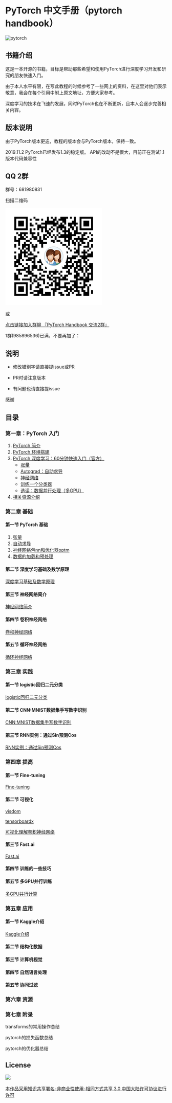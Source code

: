 # PyTorch 中文手册（pytorch handbook）
![pytorch](https://raw.githubusercontent.com/pytorch/pytorch/master/docs/source/_static/img/pytorch-logo-dark.png)

## 书籍介绍
这是一本开源的书籍，目标是帮助那些希望和使用PyTorch进行深度学习开发和研究的朋友快速入门。

由于本人水平有限，在写此教程的时候参考了一些网上的资料，在这里对他们表示敬意，我会在每个引用中附上原文地址，方便大家参考。

深度学习的技术在飞速的发展，同时PyTorch也在不断更新，且本人会逐步完善相关内容。

## 版本说明
由于PyTorch版本更迭，教程的版本会与PyTorch版本，保持一致。

2019.11.2 PyTorch已经发布1.3的稳定版。
API的改动不是很大，目前正在测试1.1版本代码兼容性




## QQ 2群 

群号：681980831


扫描二维码

![QR](Pytorch-Handbook-2.png) 


或

[点击链接加入群聊 『PyTorch Handbook 交流2群』](//shang.qq.com/wpa/qunwpa?idkey=27a51a46371d751795c3a6f0331065b53bfff96b81c27d1646451e21df5463c4)

1群(985896536)已满，不要再加了：

## 说明

- 修改错别字请直接提issue或PR

- PR时请注意版本

- 有问题也请直接提issue

感谢

## 目录

### 第一章：PyTorch 入门

1. [PyTorch 简介](chapter1/1.1-pytorch-introduction.md)
2. [PyTorch 环境搭建](chapter1/1.2-pytorch-installation.md)
3. [PyTorch 深度学习：60分钟快速入门（官方）](chapter1/1.3-deep-learning-with-pytorch-60-minute-blitz.md)
    - [张量](chapter1/1_tensor_tutorial.ipynb)
    - [Autograd：自动求导](chapter1/2_autograd_tutorial.ipynb) 
    - [神经网络](chapter1/3_neural_networks_tutorial.ipynb)
    - [训练一个分类器](chapter1/4_cifar10_tutorial.ipynb)
    - [选读：数据并行处理（多GPU）](chapter1/5_data_parallel_tutorial.ipynb)
4. [相关资源介绍](chapter1/1.4-pytorch-resource.md)

### 第二章 基础
#### 第一节 PyTorch 基础
1. [张量](chapter2/2.1.1.pytorch-basics-tensor.ipynb)
2. [自动求导](chapter2/2.1.2-pytorch-basics-autograd.ipynb)
3. [神经网络包nn和优化器optm](chapter2/2.1.3-pytorch-basics-nerual-network.ipynb)
4. [数据的加载和预处理](chapter2/2.1.4-pytorch-basics-data-loader.ipynb)
#### 第二节 深度学习基础及数学原理

[深度学习基础及数学原理](chapter2/2.2-deep-learning-basic-mathematics.ipynb)

#### 第三节 神经网络简介

[神经网络简介](chapter2/2.3-deep-learning-neural-network-introduction.ipynb)

#### 第四节 卷积神经网络

[卷积神经网络](chapter2/2.4-cnn.ipynb)

#### 第五节 循环神经网络

[循环神经网络](chapter2/2.5-rnn.ipynb)

### 第三章 实践
#### 第一节 logistic回归二元分类

[logistic回归二元分类](chapter3/3.1-logistic-regression.ipynb)


#### 第二节 CNN:MNIST数据集手写数字识别

[CNN:MNIST数据集手写数字识别](chapter3/3.2-mnist.ipynb)

#### 第三节 RNN实例：通过Sin预测Cos

[RNN实例：通过Sin预测Cos](chapter3/3.3-rnn.ipynb)

### 第四章 提高
#### 第一节 Fine-tuning

[Fine-tuning](chapter4/4.1-fine-tuning.ipynb)

#### 第二节 可视化

[visdom](chapter4/4.2.1-visdom.ipynb)

[tensorboardx](chapter4/4.2.2-tensorboardx.ipynb)

[可视化理解卷积神经网络](chapter4/4.2.3-cnn-visualizing.ipynb)

#### 第三节 Fast.ai
[Fast.ai](chapter4/4.3-fastai.ipynb)
#### 第四节 训练的一些技巧

#### 第五节 多GPU并行训练
[多GPU并行计算](chapter4/4.5-multiply-gpu-parallel-training.ipynb)

### 第五章 应用
#### 第一节 Kaggle介绍
[Kaggle介绍](chapter5/5.1-kaggle.md)
#### 第二节 结构化数据
#### 第三节 计算机视觉
#### 第四节 自然语言处理
#### 第五节 协同过滤

### 第六章 资源


### 第七章 附录
transforms的常用操作总结

pytorch的损失函数总结

pytorch的优化器总结

## License

![](https://i.creativecommons.org/l/by-nc-sa/3.0/88x31.png)

[本作品采用知识共享署名-非商业性使用-相同方式共享 3.0  中国大陆许可协议进行许可](http://creativecommons.org/licenses/by-nc-sa/3.0/cn)
